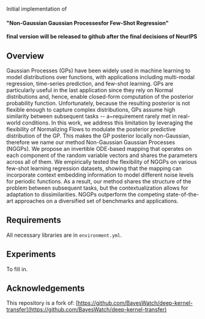 Initial implementation of 

#### "Non-Gaussian Gaussian Processesfor Few-Shot Regression"

**final version will be released to github after the final decisions of NeurIPS**

## Overview

Gaussian Processes (GPs) have been widely used in machine learning to model distributions over functions, with applications including multi-modal regression, time-series prediction, and few-shot learning. GPs are particularly useful in the last application
since they rely on Normal distributions and, hence, enable closed-form computation of the posterior probability function.
Unfortunately, because the resulting posterior is not flexible enough to capture complex distributions, GPs assume high similarity between subsequent tasks -- a~requirement rarely met in real-world conditions.
In this work, we address this limitation by leveraging the flexibility of Normalizing Flows to modulate the posterior predictive distribution of the GP. This makes the GP posterior locally non-Gaussian, therefore we name our method Non-Gaussian Gaussian Processes (NGGPs). 
We propose an invertible ODE-based mapping that operates on each component of the random variable vectors and shares the parameters across all of them. 
We empirically tested the flexibility of NGGPs on various few-shot learning regression datasets, showing that the mapping can incorporate context embedding information to model different noise levels for periodic functions.
As a result, our method shares the structure of the problem between subsequent tasks, but the contextualization allows for adaptation to dissimilarities.
NGGPs outperform the competing state-of-the-art approaches on a diversified set of benchmarks and applications.

## Requirements
All necessary libraries are in `environment.yml`.
 

## Experiments

To fill in.

## Acknowledgements

This repository is a fork of: [https://github.com/BayesWatch/deep-kernel-transfer](https://github.com/BayesWatch/deep-kernel-transfer)
